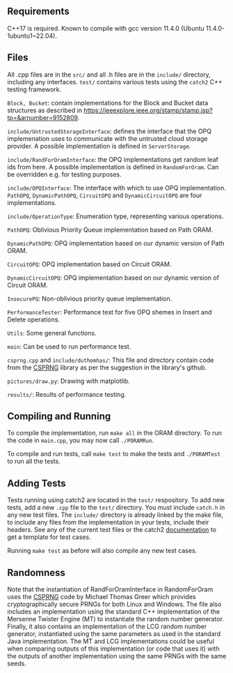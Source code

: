 ## Requirements
C++17 is required. Known to compile with gcc version 11.4.0 (Ubuntu 11.4.0-1ubuntu1~22.04).


## Files

All .cpp files are in the `src/` and all .h files are in the `include/` directory, including any interfaces. `test/` contains various tests using the `catch2` C++ testing framework. 

`Block, Bucket`: contain implementations for the Block and Bucket data structures as described in https://ieeexplore.ieee.org/stamp/stamp.jsp?tp=&arnumber=9152809.

`include/UntrustedStorageInterface`: defines the interface that the OPQ implemenation uses to communicate with the untrusted cloud storage provider. A possible implementation is defined in `ServerStorage`.

`include/RandForOramInterface`: the OPQ implementations get random leaf ids from here. A possible implementation is defined in `RandomForOram`. Can be overridden e.g. for testing purposes.

`include/OPQInterface`: The interface with which to use OPQ implementation. `PathOPQ`, `DynamicPathOPQ`, `CircuitOPQ` and `DynamicCircuitOPQ` are four implementations.

`include/OperationType`: Enumeration type, representing various operations.

`PathOPQ`: Oblivious Priority Queue implementation based on Path ORAM.

`DynamicPathOPQ`: OPQ implementation based on our dynamic version of Path ORAM.

`CircuitOPQ`: OPQ implementation based on Circuit ORAM.

`DynamicCircuitOPQ`: OPQ implementation based on our dynamic version of Circuit ORAM.

`InsecurePQ`: Non-oblivious priority queue implementation.

`PerformanceTester`: Performance test for five OPQ shemes in Insert and Delete operations.

`Utils`: Some general functions.

`main`: Can be used to run performance test.

`csprng.cpp` and `include/duthomhas/`: This file and directory contain code from the [CSPRNG](https://github.com/Duthomhas/CSPRNG) library as per the suggestion in the library's github.

`pictures/draw.py`: Drawing with matplotlib.

`results/`: Results of performance testing.

## Compiling and Running 
To compile the implementation, run `make all` in the ORAM directory. To run the code in `main.cpp`, you may now call `./PORAMRun`.

To compile and run tests, call `make test` to make the tests and `./PORAMTest` to run all the tests.


## Adding Tests
Tests running using catch2 are located in the `test/` respository. To add new tests, add a new `.cpp` file to the `test/` directory. You must include `catch.h` in any new test files. The `include/` directory is already linked by the make file, to include any files from the implementation in your tests, include their headers. See any of the current test files or the catch2 [documentation](https://github.com/catchorg/Catch2) to get a template for test cases.

Running `make test` as before will also compile any new test cases.

## Randomness
Note that the instantiation of RandForOramInterface in RandomForOram uses the [CSPRNG](https://github.com/Duthomhas/CSPRNG) code by Michael Thomas Greer which provides cryptographically secure PRNGs for both Linux and Windows. The file also includes an implementation using the standard C++ implementation of the Mersenne Twister Engine (MT) to instantiate the random number generator. Finally, it also contains an implementation of the LCG random number generator, instantiated using the same parameters as used in the standard Java implementation. The MT and LCG implementations could be useful when comparing outputs of this implementation (or code that uses it) with the outputs of another implementation using the same PRNGs with the same seeds. 
